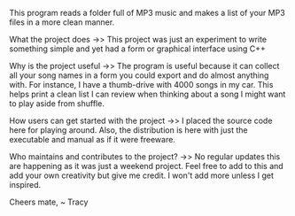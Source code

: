 This program reads a folder full of MP3 music and makes a list of your MP3 files in a more clean manner.

What the project does ->> This project was just an experiment to write something simple and yet had a form or graphical interface using C++

Why is the project useful ->>	The program is useful because it can collect all your song names in a form you could export and do almost anything with. For instance, I have a thumb-drive with 4000 songs in my car.  This helps print a clean list I can review when thinking about a song I might want to play aside from shuffle.

How users can get started with the project ->>	I placed the source code here for playing around. Also, the distribution is here with just the executable and manual as if it were freeware.  

Who maintains and contributes to the project? ->>	No regular updates this are happening as it was just a weekend project. Feel free to add to this and add your own creativity but give me credit. I won't add more unless I get inspired.


Cheers mate,
~ Tracy



